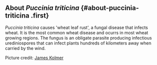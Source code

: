 About *Puccinia triticina* {#about-puccinia-triticina .first}
--------------------------

*Puccinia triticina* causes \'wheat leaf rust\', a fungal disease that
infects wheat. It is the most common wheat disease and ocurrs in most
wheat growing regions. The fungus is an obligate parasite producing
infectious urediniospores that can infect plants hundreds of kilometers
away when carried by the wind.

Picture credit: [James
Kolmer](http://en.wikipedia.org/wiki/File:Wheat_leaf_rust_on_wheat.jpg)
